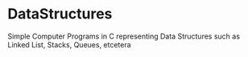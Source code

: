 # DataStructures
Simple Computer Programs in C representing Data Structures such as Linked List, Stacks, Queues, etcetera   
